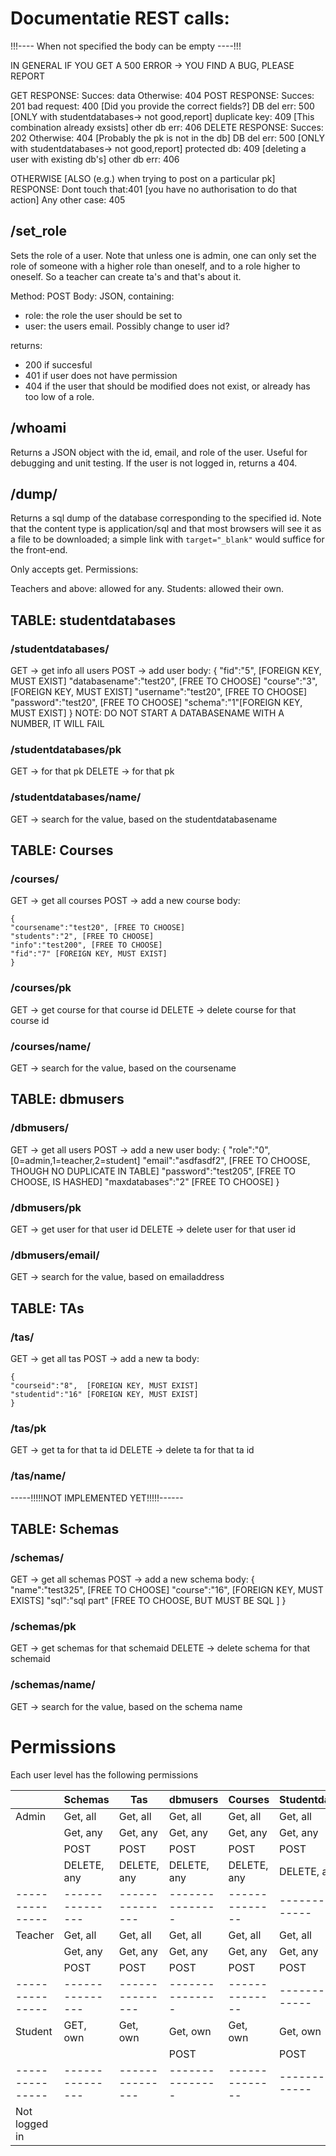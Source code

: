 # Documentatie REST calls:

!!!---- When not specified the body can be empty ----!!!

IN GENERAL IF YOU GET A 500 ERROR -> YOU FIND A BUG, PLEASE REPORT

GET
	RESPONSE: 	Succes:		data
			Otherwise: 	404
POST
	RESPONSE: 	Succes:		201
			bad request: 	400 [Did you provide the correct fields?]
			DB del err:	500 [ONLY with studentdatabases-> not good,report]
			duplicate key:	409 [This combination already exsists]
			other db err:	406
DELETE
	RESPONSE: 	Succes:		202
			Otherwise: 	404 [Probably the pk is not in the db]
			DB del err:	500 [ONLY with studentdatabases-> not good,report]
			protected db:	409 [deleting a user with existing db's]
			other db err:	406
 
OTHERWISE [ALSO (e.g.) when trying to post on a particular pk]
	RESPONSE:	Dont touch that:401 [you have no authorisation to do that action]
			Any other case:	405

## /set_role

Sets the role of a user.
Note that unless one is admin, one can only set the role of someone with a higher role than oneself, and to a role higher to oneself.
So a teacher can create ta's and that's about it.

Method: POST
Body: JSON, containing:
- role: the role the user should be set to
- user: the users email. Possibly change to user id?

returns: 
- 200 if succesful
- 401 if user does not have permission
- 404 if the user that should be modified does not exist, or already has too low of a role.

## /whoami

Returns a JSON object with the id, email, and role of the user. Useful for debugging and unit testing.
If the user is not logged in, returns a 404.

## /dump/<pk>

Returns a sql dump of the database corresponding to the specified id.
Note that the content type is application/sql and that most browsers will see it as a file to be downloaded; a simple link with `target="_blank"` would suffice for the front-end.

Only accepts get.
Permissions:

Teachers and above: allowed for any.
Students: allowed their own.

## TABLE: studentdatabases

### /studentdatabases/

GET	-> get info all users
POST 	-> add user
	body: 
		{
		"fid":"5", [FOREIGN KEY, MUST EXIST]
		"databasename":"test20", [FREE TO CHOOSE]
		"course":"3", [FOREIGN KEY, MUST EXIST]
		"username":"test20", [FREE TO CHOOSE]
		"password":"test20", [FREE TO CHOOSE]
		"schema":"1"[FOREIGN KEY, MUST EXIST]
		}
NOTE: DO NOT START A DATABASENAME WITH A NUMBER, IT WILL FAIL

### /studentdatabases/pk

GET	-> for that pk
DELETE	-> for that pk	

### /studentdatabases/name/<value>

GET -> search for the value, based on the studentdatabasename

## TABLE: Courses

### /courses/

GET	-> get all courses
POST	-> add a new course
body: 

	{
	"coursename":"test20", [FREE TO CHOOSE]
	"students":"2", [FREE TO CHOOSE]
	"info":"test200", [FREE TO CHOOSE]
	"fid":"7" [FOREIGN KEY, MUST EXIST]
	}

### /courses/pk

GET	-> get course for that course id
DELETE	-> delete course for that course id

### /courses/name/<value>

GET -> search for the value, based on the coursename

## TABLE: dbmusers

### /dbmusers/

GET	-> get all users
POST	-> add a new user
body: 
	{
	"role":"0", [0=admin,1=teacher,2=student]
	"email":"asdfasdf2", [FREE TO CHOOSE, THOUGH NO DUPLICATE IN TABLE]
	"password":"test205", [FREE TO CHOOSE, IS HASHED]
	"maxdatabases":"2" [FREE TO CHOOSE]
	}

### /dbmusers/pk

GET	-> get user for that user id
DELETE	-> delete user for that user id

### /dbmusers/email/<value>

GET -> search for the value, based on emailaddress

## TABLE: TAs

### /tas/

GET	-> get all tas
POST	-> add a new ta
body: 

	{
	"courseid":"8",  [FOREIGN KEY, MUST EXIST]
	"studentid":"16" [FOREIGN KEY, MUST EXIST]
	}

### /tas/pk

GET	-> get ta for that ta id
DELETE	-> delete ta for that ta id

### /tas/name/<value>

-----!!!!!NOT IMPLEMENTED YET!!!!!------

## TABLE: Schemas

### /schemas/

GET	-> get all schemas
POST	-> add a new schema
body: 
	{
	"name":"test325",  [FREE TO CHOOSE]
	"course":"16", [FOREIGN KEY, MUST EXISTS]
	"sql":"sql part" [FREE TO CHOOSE, BUT MUST BE SQL ]	
  	}

### /schemas/pk

GET	-> get schemas for that schemaid
DELETE	-> delete schema for that schemaid

### /schemas/name/<value>

GET -> search for the value, based on the schema name

# Permissions

Each user level has the following permissions

|               | Schemas       | Tas           | dbmusers      | Courses      | Studentdatabases |
|---------------|---------------|---------------|---------------|--------------|------------------|
| Admin         | Get, all      | Get, all      | Get, all      | Get, all     | Get, all         |
|               | Get, any      | Get, any      | Get, any      | Get, any     | Get, any         |
|               | POST          | POST          | POST          | POST         | POST             |
|               | DELETE, any   | DELETE, any   | DELETE, any   | DELETE, any  | DELETE, any      |
|---------------|---------------|---------------|---------------|--------------|------------------|
| Teacher       | Get, all      | Get, all      | Get, all      | Get, all     | Get, all         |
|               | Get, any      | Get, any      | Get, any      | Get, any     | Get, any         |
|               | POST          | POST          | POST          | POST         | POST             |
|---------------|---------------|---------------|---------------|--------------|------------------|
| Student       | GET, own      | Get, own      | Get, own      | Get, own     | Get, own         |
|               |               |               | POST          |              | POST             |
|---------------|---------------|---------------|---------------|--------------|------------------|
| Not logged in |               |               |               |              |                  |
